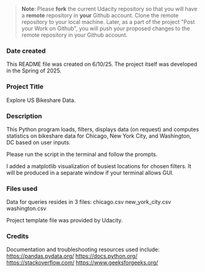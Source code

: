 >**Note**: Please **fork** the current Udacity repository so that you will have a **remote** repository in **your** Github account. Clone the remote repository to your local machine. Later, as a part of the project "Post your Work on Github", you will push your proposed changes to the remote repository in your Github account.

### Date created
This README file was created on 6/10/25.
The project itself was developed in the Spring of 2025.

### Project Title
Explore US Bikeshare Data.

### Description
This Python program loads, filters, displays data (on request) and computes statistics on bikeshare data 
for Chicago, New York City, and Washington, DC based on user inputs.

Please run the script in the terminal and follow the prompts.

I added a matplotlib visualization of busiest locations for chosen filters.
It will be produced in a separate window if your terminal allows GUI.

### Files used
Data for queries resides in 3 files:
chicago.csv
new_york_city.csv
washington.csv

Project template file was provided by Udacity.

### Credits
Documentation and troubleshooting resources used include: 
    https://pandas.pydata.org/
    https://docs.python.org/
    https://stackoverflow.com/
    https://www.geeksforgeeks.org/
